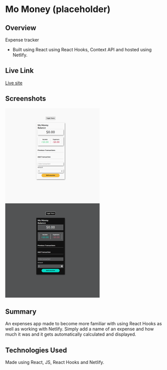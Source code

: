 # Mo Money (placeholder)

## Overview

Expense tracker

- Built using React using React Hooks, Context API and hosted using Netlify.

## Live Link

[Live site](https://hopeful-wiles-db2aa3.netlify.com/)

## Screenshots

<img src="images\screenshot1.png"/>
<img src="images\screenshot2.png"/>

## Summary

An expenses app made to become more familiar with using React Hooks as well as working with Netlify. Simply add a name of an expense and how much it was and it gets automatically calculated and displayed.

## Technologies Used

Made using React, JS, React Hooks and Netlify.
